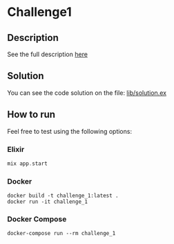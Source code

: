 # Challenge1

## Description

See the full description [here](desafio_das_notas.md)

## Solution

You can see the code solution on the file: [lib/solution.ex](lib/solution.ex)

## How to run
Feel free to test using the following options:

### Elixir
```elixir
mix app.start
```
### Docker
```shell
docker build -t challenge_1:latest .
docker run -it challenge_1
```

### Docker Compose
```shell
docker-compose run --rm challenge_1
```